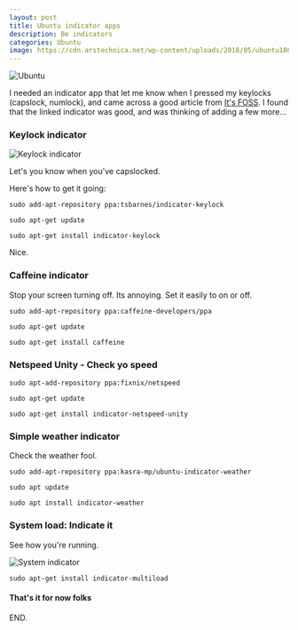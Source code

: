 ```yaml
---
layout: post
title: Ubuntu indicator apps
description: Be indicators
categories: Ubuntu
image: https://cdn.arstechnica.net/wp-content/uploads/2018/05/ubuntu1804-files-640x360.jpeg
---
```


![Ubuntu](https://cdn.arstechnica.net/wp-content/uploads/2018/05/ubuntu1804-files-640x360.jpeg)

I needed an indicator app that let me know when I pressed my keylocks (capslock, numlock), and came across a good article from [It's FOSS](https://itsfoss.com/best-indicator-applets-ubuntu/). I found that the linked indicator was good, and was thinking of adding a few more...


### Keylock indicator

![Keylock indicator](https://4bds6hergc-flywheel.netdna-ssl.com/wp-content/uploads/2017/01/key-lock-best-indicator-applets-e1483992179368.jpg)

Let's you know when you've capslocked.

Here's how to get it going:

~~~
sudo add-apt-repository ppa:tsbarnes/indicator-keylock

sudo apt-get update

sudo apt-get install indicator-keylock
~~~

Nice. 

### Caffeine indicator

Stop your screen turning off. Its annoying. Set it easily to on or off. 

~~~
sudo add-apt-repository ppa:caffeine-developers/ppa

sudo apt-get update

sudo apt-get install caffeine
~~~

### Netspeed Unity - Check yo speed

~~~
sudo apt-add-repository ppa:fixnix/netspeed

sudo apt-get update

sudo apt-get install indicator-netspeed-unity
~~~

### Simple weather indicator

Check the weather fool.

~~~
sudo add-apt-repository ppa:kasra-mp/ubuntu-indicator-weather

sudo apt update

sudo apt install indicator-weather
~~~

### System load: Indicate it

See how you're running.

![System indicator](https://4bds6hergc-flywheel.netdna-ssl.com/wp-content/uploads/2017/01/system-load-monitor-best-indicator-applets-e1483990514733.jpg)

~~~
sudo apt-get install indicator-multiload
~~~


#### That's it for now folks

END.

